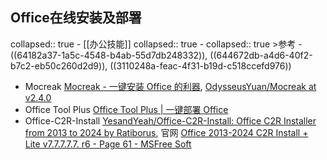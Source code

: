 ## Office在线安装及部署
collapsed:: true
	- [[办公技能]]
	  collapsed:: true
		- collapsed:: true
		  >参考
			- ((64182a37-1a5c-4548-b4ab-55d7db248332)), ((644672db-a4d6-40f2-b7c2-eb50c260d2d9)), ((3110248a-feac-4f31-b19d-c518ccefd976))
- Mocreak [Mocreak - 一键安装 Office 的利器](https://www.mocreak.com/), [OdysseusYuan/Mocreak at v2.4.0](https://github.com/OdysseusYuan/Mocreak/tree/v2.4.0)
- Office Tool Plus [Office Tool Plus | 一键部署 Office](https://otp.landian.vip/zh-cn/)
- Office-C2R-Install [YesandYeah/Office-C2R-Install: Office C2R Installer from 2013 to 2024 by Ratiborus](https://github.com/YesandYeah/Office-C2R-Install), 官网 [Office 2013-2024 C2R Install + Lite v7.7.7.7.7. r6 - Page 61 - MSFree Soft](https://msfree.su/index.php?threads/498/page-61#post-26380)